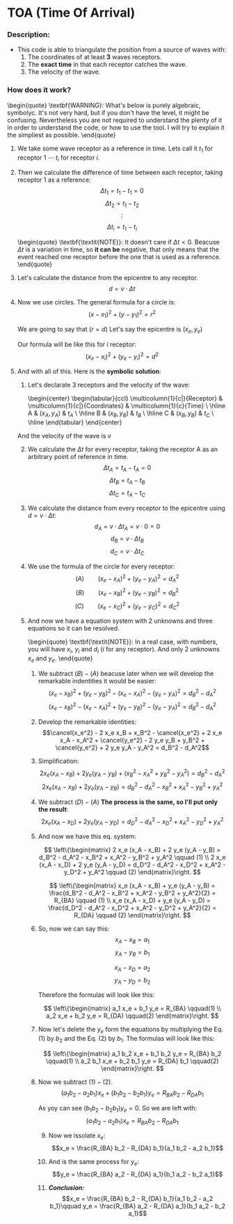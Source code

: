 # TOA (Time Of Arrival)


### Description:
- This code is able to triangulate the position from a source of waves with:
    1. The coordinates of at least **3** waves receptors.
    1. The **exact time** in that each receptor catches the wave.
    1. The velocity of the wave.



### How does it work?

\begin{quote}
\textbf{WARNING}: What's below is purely algebraic, symbolyc. It's not very hard, but if you don't have the level, it might be confusing. Nevertheless you are not required to understand the plenty of it in order to understand the code, or how to use the tool. I will try to explain it the simpliest as possible.
\end{quote}


1. We take some wave receptor as a reference in time. Lets call it $t_1$ for receptor $1$ $\cdots$ $t_i$ for receptor $i$.
1. Then we calculate the difference of time between each receptor, taking receptor 1 as a reference:
    $$\Delta t_1 = t_1 - t_1 = 0$$
    $$\Delta t_2 = t_1 - t_2$$
    $$\vdots$$
    $$\Delta t_i = t_1 - t_i$$


    \begin{quote}
    \textbf{\textit{NOTE}}:  It doesn't care if $\Delta t < 0$. Beacuse $\Delta t$ is a variation in time, so **it can be** negative, that only means that the event reached one receptor before the one that is used as a reference.
    \end{quote}
    
1. Let's calculate the distance from the epicentre to any receptor.
    $$d = v \cdot \Delta t$$

1. Now we use circles.
    The general formula for a circle is:
    $$(x - x_1)^2 + (y - y_1)^2 = r^2 $$
    
    We are going to say that $(r = d)$
    Let's say the epicentre is $(x_e, y_e)$

    Our formula will be like this for $i$ receptor:
    $$(x_e - x_i)^2 + (y_e - y_i)^2 = d^2$$

1. And with all of this. Here is the **symbolic solution**:

    1. Let's declarate 3 receptors and the velocity of the wave:
        
        \begin{center}
        \begin{tabular}{ccl}
        \multicolumn{1}{c|}{Receptor} & \multicolumn{1}{c|}{Coordinates} & \multicolumn{1}{c}{Time} \\ \hline
        A & $(x_A, y_A$) & $t_A$ \\ \hline
        B & $(x_B, y_B)$ & $t_B$ \\ \hline
        C & $(x_B, y_B)$ & $t_C$ \\ \hline
        \end{tabular}
        \end{center}

    And the velocity of the wave is $v$

    2. We calculate the $\Delta t$ for every receptor, taking the receptor A as an arbitrary point of reference in time.
        $$\Delta t_A = t_A - t_A = 0$$
        $$\Delta t_B = t_A - t_B$$
        $$\Delta t_C = t_A - t_C$$

    3. We calculate the distance from every receptor to the epicentre using $d = v \cdot \Delta t$:
        $$d_A = v \cdot \Delta t_A = v \cdot 0 = 0$$
        $$d_B = v \cdot \Delta t_B$$
        $$d_C = v \cdot \Delta t_C$$
    4. We use the formula of the circle for every receptor:
        $$\left( A \right)\qquad(x_e - x_A)^2 + (y_e - y_A)^2 = d_A^2$$
        $$\left( B \right)\qquad(x_e - x_B)^2 + (y_e - y_B)^2 = d_B^2$$
        $$\left( C \right)\qquad(x_e - x_C)^2 + (y_e - y_C)^2 = d_C^2$$

    5. And now we have a equation system with 2 unknowns and three equations so it can be resolved.
        
        
        \begin{quote}
        \textbf{\textit{NOTE}}: In a real case, with numbers, you will have $x_i$, $y_i$ and $d_i$ ($i$ for any receptor). And only 2 unknowns $x_e$ and $y_e$.
        \end{quote}
        
        1. We subtract $\left( B \right) - \left( A \right)$ beacuse later when we will develop the remarkable indentities it would be easier:
            $$(x_e - x_B)^2 + (y_e - y_B)^2 - (x_e - x_A)^2 - (y_e - y_A)^2 = d_B^2 - d_A^2$$
            $$(x_e - x_B)^2 - (x_e - x_A)^2 + (y_e - y_B)^2 - (y_e - y_A)^2 = d_B^2 - d_A^2$$
        2. Develop the remarkable identities:
            $$\cancel{x_e^2} - 2 x_e x_B + x_B^2 - \cancel{x_e^2} + 2 x_e x_A - x_A^2 + \cancel{y_e^2} - 2 y_e y_B + y_B^2 + \cancel{y_e^2} + 2 y_e y_A - y_A^2 = d_B^2 - d_A^2$$
        3. Simplification:
            $$2 x_e (x_A - x_B) + 2 y_e (y_A - y_B) + (x_B^2 - x_A^2 + y_B^2 - y_A^2) = d_B^2 - d_A^2$$
            $$2 x_e (x_A - x_B) + 2 y_e (y_A - y_B) = d_B^2 - d_A^2 - x_B^2 + x_A^2 - y_B^2 + y_A^2$$
        4. We subtract $\left( D \right) - \left( A \right)$ **The process is the same, so I'll put only the result**:
            $$2 x_e (x_A - x_D) + 2 y_e (y_A - y_D) = d_D^2 - d_A^2 - x_D^2 + x_A^2 - y_D^2 + y_A^2$$
        5. And now we have this eq. system:

            $$
            \left\{\begin{matrix}
             2 x_e (x_A - x_B) + 2 y_e (y_A - y_B) = d_B^2 - d_A^2 - x_B^2 + x_A^2 - y_B^2 + y_A^2 \qquad (1)
            \\ 2 x_e (x_A - x_D) + 2 y_e (y_A - y_D) = d_D^2 - d_A^2 - x_D^2 + x_A^2 - y_D^2 + y_A^2 \qquad (2)
            \end{matrix}\right.
            $$

            $$
            \left\{\begin{matrix}
             x_e (x_A - x_B) + y_e (y_A - y_B) = \frac{d_B^2 - d_A^2 - x_B^2 + x_A^2 - y_B^2 + y_A^2}{2} = R_{BA} \qquad (1)
            \\ x_e (x_A - x_D) + y_e (y_A - y_D) = \frac{d_D^2 - d_A^2 - x_D^2 + x_A^2 - y_D^2 + y_A^2}{2} = R_{DA} \qquad (2)
            \end{matrix}\right.
            $$
            
        6. So, now we can say this:
            $$x_A - x_B = a_1$$
            $$y_A - y_B = b_1$$

            $$x_A - x_D = a_2$$
            $$y_A - y_D = b_2$$
            
            Therefore the formulas will look like this:

            $$
            \left\{\begin{matrix}
            a_1 x_e + b_1 y_e = R_{BA} \qquad(1) \\
            a_2 x_e + b_2 y_e = R_{DA} \qquad(2)
            \end{matrix}\right.
            $$

        7. Now let's delete the $y_e$ form the equations by multiplying the Eq. $(1)$ by $b_2$ and the Eq. $(2)$ by $b_1$. The formulas will look like this:

            $$
            \left\{\begin{matrix}
            a_1 b_2 x_e + b_1 b_2 y_e = R_{BA} b_2 \qquad(1) \\
            a_2 b_1 x_e + b_2 b_1 y_e = R_{DA} b_1 \qquad(2)
            \end{matrix}\right.
            $$

        8. Now we subtract $(1) - (2)$.
            $$(a_1 b_2 - a_2 b_1) x_e + (b_1 b_2 - b_2 b_1) y_e = R_{BA} b_2 - R_{DA} b_1$$

            As yoy can see $(b_1 b_2 - b_2 b_1) y_e = 0$. So we are left with:
            $$(a_1 b_2 - a_2 b_1) x_e = R_{BA} b_2 - R_{DA} b_1$$

            9. Now we issolate $x_e$:
            $$x_e = \frac{R_{BA} b_2 - R_{DA} b_1}{a_1 b_2 - a_2 b_1}$$

            10. And is the same process for $y_e$:
            $$y_e = \frac{R_{BA} a_2 - R_{DA} a_1}{b_1 a_2 - b_2 a_1}$$

            11. **_Conclusion:_**
            $$x_e = \frac{R_{BA} b_2 - R_{DA} b_1}{a_1 b_2 - a_2 b_1}\qquad y_e = \frac{R_{BA} a_2 - R_{DA} a_1}{b_1 a_2 - b_2 a_1}$$


